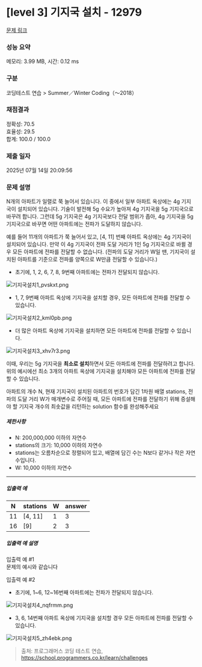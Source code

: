 # [level 3] 기지국 설치 - 12979 

[문제 링크](https://school.programmers.co.kr/learn/courses/30/lessons/12979) 

### 성능 요약

메모리: 3.99 MB, 시간: 0.12 ms

### 구분

코딩테스트 연습 > Summer／Winter Coding（～2018）

### 채점결과

정확성: 70.5<br/>효율성: 29.5<br/>합계: 100.0 / 100.0

### 제출 일자

2025년 07월 14일 20:09:56

### 문제 설명

<p>N개의 아파트가 일렬로 쭉 늘어서 있습니다. 이 중에서 일부 아파트 옥상에는 4g 기지국이 설치되어 있습니다. 기술이 발전해 5g 수요가 높아져 4g 기지국을 5g 기지국으로 바꾸려 합니다. 그런데 5g 기지국은 4g 기지국보다 전달 범위가 좁아, 4g 기지국을 5g 기지국으로 바꾸면 어떤 아파트에는 전파가 도달하지 않습니다.</p>

<p>예를 들어 11개의 아파트가 쭉 늘어서 있고, [4, 11] 번째 아파트 옥상에는 4g 기지국이 설치되어 있습니다. 만약 이 4g 기지국이 전파 도달 거리가 1인 5g 기지국으로 바뀔 경우 모든 아파트에 전파를 전달할 수 없습니다. (전파의 도달 거리가 W일 땐, 기지국이 설치된 아파트를 기준으로 전파를 양쪽으로 W만큼 전달할 수 있습니다.)</p>

<ul>
<li>초기에, 1, 2, 6, 7, 8, 9번째 아파트에는 전파가 전달되지 않습니다.</li>
</ul>

<p><img src="https://grepp-programmers.s3.ap-northeast-2.amazonaws.com/files/production/fcb45e06-ebb2-4d93-98cc-b6203185e933/%E1%84%80%E1%85%B5%E1%84%8C%E1%85%B5%E1%84%80%E1%85%AE%E1%86%A8%E1%84%89%E1%85%A5%E1%86%AF%E1%84%8E%E1%85%B51_pvskxt.png" title="" alt="기지국설치1_pvskxt.png"></p>

<ul>
<li>1, 7, 9번째 아파트 옥상에 기지국을 설치할 경우, 모든 아파트에 전파를 전달할 수 있습니다.</li>
</ul>

<p><img src="https://grepp-programmers.s3.ap-northeast-2.amazonaws.com/files/production/dd31ddb8-f50d-404c-a6f5-8d6a1d88f620/%E1%84%80%E1%85%B5%E1%84%8C%E1%85%B5%E1%84%80%E1%85%AE%E1%86%A8%E1%84%89%E1%85%A5%E1%86%AF%E1%84%8E%E1%85%B52_kml0pb.png" title="" alt="기지국설치2_kml0pb.png"></p>

<ul>
<li>더 많은 아파트 옥상에 기지국을 설치하면 모든 아파트에 전파를 전달할 수 있습니다.</li>
</ul>

<p><img src="https://grepp-programmers.s3.ap-northeast-2.amazonaws.com/files/production/f5801b12-f683-422d-b26f-5e23e72915dc/%E1%84%80%E1%85%B5%E1%84%8C%E1%85%B5%E1%84%80%E1%85%AE%E1%86%A8%E1%84%89%E1%85%A5%E1%86%AF%E1%84%8E%E1%85%B53_xhv7r3.png" title="" alt="기지국설치3_xhv7r3.png"></p>

<p>이때, 우리는 5g 기지국을 <strong>최소로 설치</strong>하면서 모든 아파트에 전파를 전달하려고 합니다. 위의 예시에선 최소 3개의 아파트 옥상에 기지국을 설치해야 모든 아파트에 전파를 전달할 수 있습니다.</p>

<p>아파트의 개수 N, 현재 기지국이 설치된 아파트의 번호가 담긴 1차원 배열 stations, 전파의 도달 거리 W가 매개변수로 주어질 때, 모든 아파트에 전파를 전달하기 위해 증설해야 할 기지국 개수의 최솟값을 리턴하는 solution 함수를 완성해주세요</p>

<h5>제한사항</h5>

<ul>
<li>N: 200,000,000 이하의 자연수</li>
<li>stations의 크기: 10,000 이하의 자연수</li>
<li>stations는 오름차순으로 정렬되어 있고, 배열에 담긴 수는 N보다 같거나 작은 자연수입니다.</li>
<li>W: 10,000 이하의 자연수</li>
</ul>

<hr>

<h5>입출력 예</h5>
<table class="table">
        <thead><tr>
<th>N</th>
<th>stations</th>
<th>W</th>
<th>answer</th>
</tr>
</thead>
        <tbody><tr>
<td>11</td>
<td>[4, 11]</td>
<td>1</td>
<td>3</td>
</tr>
<tr>
<td>16</td>
<td>[9]</td>
<td>2</td>
<td>3</td>
</tr>
</tbody>
      </table>
<h5>입출력 예 설명</h5>

<p>입출력 예 #1<br>
문제의 예시와 같습니다</p>

<p>입출력 예 #2</p>

<ul>
<li>초기에, 1~6, 12~16번째 아파트에는 전파가 전달되지 않습니다.</li>
</ul>

<p><img src="https://grepp-programmers.s3.ap-northeast-2.amazonaws.com/files/production/1d766102-f684-4643-bea2-02daea82e710/%E1%84%80%E1%85%B5%E1%84%8C%E1%85%B5%E1%84%80%E1%85%AE%E1%86%A8%E1%84%89%E1%85%A5%E1%86%AF%E1%84%8E%E1%85%B54_nqfrmm.png" title="" alt="기지국설치4_nqfrmm.png"></p>

<ul>
<li>3, 6, 14번째 아파트 옥상에 기지국을 설치할 경우 모든 아파트에 전파를 전달할 수 있습니다.</li>
</ul>

<p><img src="https://grepp-programmers.s3.ap-northeast-2.amazonaws.com/files/production/bc7d4fdb-cb48-4f45-b2eb-977cfb2c54dd/%E1%84%80%E1%85%B5%E1%84%8C%E1%85%B5%E1%84%80%E1%85%AE%E1%86%A8%E1%84%89%E1%85%A5%E1%86%AF%E1%84%8E%E1%85%B55_zh4ebk.png" title="" alt="기지국설치5_zh4ebk.png"></p>


> 출처: 프로그래머스 코딩 테스트 연습, https://school.programmers.co.kr/learn/challenges